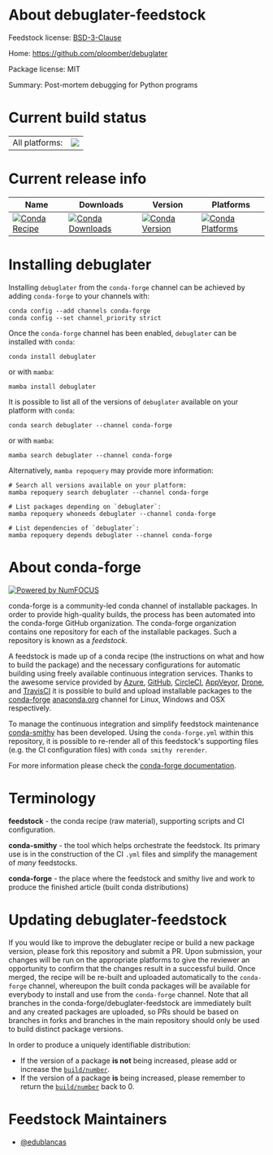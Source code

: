 About debuglater-feedstock
==========================

Feedstock license: [BSD-3-Clause](https://github.com/conda-forge/debuglater-feedstock/blob/main/LICENSE.txt)

Home: https://github.com/ploomber/debuglater

Package license: MIT

Summary: Post-mortem debugging for Python programs

Current build status
====================


<table><tr><td>All platforms:</td>
    <td>
      <a href="https://dev.azure.com/conda-forge/feedstock-builds/_build/latest?definitionId=17211&branchName=main">
        <img src="https://dev.azure.com/conda-forge/feedstock-builds/_apis/build/status/debuglater-feedstock?branchName=main">
      </a>
    </td>
  </tr>
</table>

Current release info
====================

| Name | Downloads | Version | Platforms |
| --- | --- | --- | --- |
| [![Conda Recipe](https://img.shields.io/badge/recipe-debuglater-green.svg)](https://anaconda.org/conda-forge/debuglater) | [![Conda Downloads](https://img.shields.io/conda/dn/conda-forge/debuglater.svg)](https://anaconda.org/conda-forge/debuglater) | [![Conda Version](https://img.shields.io/conda/vn/conda-forge/debuglater.svg)](https://anaconda.org/conda-forge/debuglater) | [![Conda Platforms](https://img.shields.io/conda/pn/conda-forge/debuglater.svg)](https://anaconda.org/conda-forge/debuglater) |

Installing debuglater
=====================

Installing `debuglater` from the `conda-forge` channel can be achieved by adding `conda-forge` to your channels with:

```
conda config --add channels conda-forge
conda config --set channel_priority strict
```

Once the `conda-forge` channel has been enabled, `debuglater` can be installed with `conda`:

```
conda install debuglater
```

or with `mamba`:

```
mamba install debuglater
```

It is possible to list all of the versions of `debuglater` available on your platform with `conda`:

```
conda search debuglater --channel conda-forge
```

or with `mamba`:

```
mamba search debuglater --channel conda-forge
```

Alternatively, `mamba repoquery` may provide more information:

```
# Search all versions available on your platform:
mamba repoquery search debuglater --channel conda-forge

# List packages depending on `debuglater`:
mamba repoquery whoneeds debuglater --channel conda-forge

# List dependencies of `debuglater`:
mamba repoquery depends debuglater --channel conda-forge
```


About conda-forge
=================

[![Powered by
NumFOCUS](https://img.shields.io/badge/powered%20by-NumFOCUS-orange.svg?style=flat&colorA=E1523D&colorB=007D8A)](https://numfocus.org)

conda-forge is a community-led conda channel of installable packages.
In order to provide high-quality builds, the process has been automated into the
conda-forge GitHub organization. The conda-forge organization contains one repository
for each of the installable packages. Such a repository is known as a *feedstock*.

A feedstock is made up of a conda recipe (the instructions on what and how to build
the package) and the necessary configurations for automatic building using freely
available continuous integration services. Thanks to the awesome service provided by
[Azure](https://azure.microsoft.com/en-us/services/devops/), [GitHub](https://github.com/),
[CircleCI](https://circleci.com/), [AppVeyor](https://www.appveyor.com/),
[Drone](https://cloud.drone.io/welcome), and [TravisCI](https://travis-ci.com/)
it is possible to build and upload installable packages to the
[conda-forge](https://anaconda.org/conda-forge) [anaconda.org](https://anaconda.org/)
channel for Linux, Windows and OSX respectively.

To manage the continuous integration and simplify feedstock maintenance
[conda-smithy](https://github.com/conda-forge/conda-smithy) has been developed.
Using the ``conda-forge.yml`` within this repository, it is possible to re-render all of
this feedstock's supporting files (e.g. the CI configuration files) with ``conda smithy rerender``.

For more information please check the [conda-forge documentation](https://conda-forge.org/docs/).

Terminology
===========

**feedstock** - the conda recipe (raw material), supporting scripts and CI configuration.

**conda-smithy** - the tool which helps orchestrate the feedstock.
                   Its primary use is in the construction of the CI ``.yml`` files
                   and simplify the management of *many* feedstocks.

**conda-forge** - the place where the feedstock and smithy live and work to
                  produce the finished article (built conda distributions)


Updating debuglater-feedstock
=============================

If you would like to improve the debuglater recipe or build a new
package version, please fork this repository and submit a PR. Upon submission,
your changes will be run on the appropriate platforms to give the reviewer an
opportunity to confirm that the changes result in a successful build. Once
merged, the recipe will be re-built and uploaded automatically to the
`conda-forge` channel, whereupon the built conda packages will be available for
everybody to install and use from the `conda-forge` channel.
Note that all branches in the conda-forge/debuglater-feedstock are
immediately built and any created packages are uploaded, so PRs should be based
on branches in forks and branches in the main repository should only be used to
build distinct package versions.

In order to produce a uniquely identifiable distribution:
 * If the version of a package **is not** being increased, please add or increase
   the [``build/number``](https://docs.conda.io/projects/conda-build/en/latest/resources/define-metadata.html#build-number-and-string).
 * If the version of a package **is** being increased, please remember to return
   the [``build/number``](https://docs.conda.io/projects/conda-build/en/latest/resources/define-metadata.html#build-number-and-string)
   back to 0.

Feedstock Maintainers
=====================

* [@edublancas](https://github.com/edublancas/)

